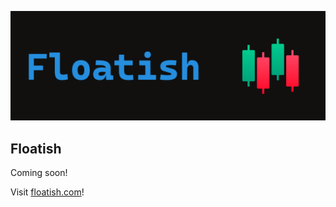 ![Floatish Org Banner](https://github.com/FloatishTeam/.github/blob/main/images/floatish-org-banner.png) 

## Floatish

Coming soon!

Visit [floatish.com](https://floatish.com)!
